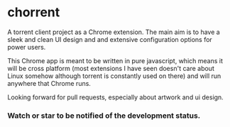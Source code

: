chorrent
=========

A torrent client project as a Chrome extension. The main aim is to have a sleek and clean UI design and and extensive configuration options for power users.

This Chrome app is meant to be written in pure javascript, which means it will be cross platform (most extensions I have seen doesn't care about Linux somehow although torrent is constantly used on there) and will run anywhere that Chrome runs.

Looking forward for pull requests, especially about artwork and ui design.

### Watch or star to be notified of the development status.
